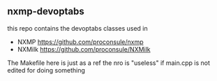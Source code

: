## nxmp-devoptabs

this repo contains the devoptabs classes used in 
- NXMP https://github.com/proconsule/nxmp 
- NXMilk https://github.com/proconsule/NXMilk

The Makefile here is just as a ref the nro is "useless" if main.cpp is not edited for doing something


